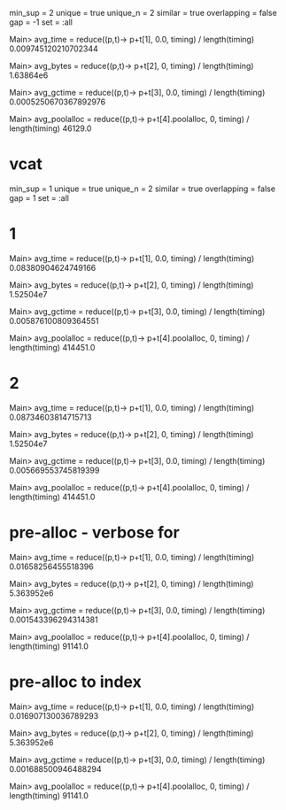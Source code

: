 min_sup     = 2
unique      = true
unique_n    = 2
similar     = true
overlapping = false
gap         = -1
set         = :all

Main> avg_time  = reduce((p,t)-> p+t[1], 0.0, timing) / length(timing)
0.009745120210702344

Main> avg_bytes = reduce((p,t)-> p+t[2], 0, timing) / length(timing)
1.63864e6

Main> avg_gctime = reduce((p,t)-> p+t[3], 0.0, timing) / length(timing)
0.0005250670367892976

Main> avg_poolalloc = reduce((p,t)-> p+t[4].poolalloc, 0, timing) / length(timing)
46129.0


# vcat

min_sup     = 1
unique      = true
unique_n    = 2
similar     = true
overlapping = false
gap         = 1
set         = :all

# 1
Main> avg_time  = reduce((p,t)-> p+t[1], 0.0, timing) / length(timing)
0.08380904624749166

Main> avg_bytes = reduce((p,t)-> p+t[2], 0, timing) / length(timing)
1.52504e7

Main> avg_gctime = reduce((p,t)-> p+t[3], 0.0, timing) / length(timing)
0.005876100809364551

Main> avg_poolalloc = reduce((p,t)-> p+t[4].poolalloc, 0, timing) / length(timing)
414451.0

# 2
Main> avg_time  = reduce((p,t)-> p+t[1], 0.0, timing) / length(timing)
0.08734603814715713

Main> avg_bytes = reduce((p,t)-> p+t[2], 0, timing) / length(timing)
1.52504e7

Main> avg_gctime = reduce((p,t)-> p+t[3], 0.0, timing) / length(timing)
0.005669553745819399

Main> avg_poolalloc = reduce((p,t)-> p+t[4].poolalloc, 0, timing) / length(timing)
414451.0

# pre-alloc - verbose for

Main> avg_time  = reduce((p,t)-> p+t[1], 0.0, timing) / length(timing)
0.01658256455518396

Main> avg_bytes = reduce((p,t)-> p+t[2], 0, timing) / length(timing)
5.363952e6

Main> avg_gctime = reduce((p,t)-> p+t[3], 0.0, timing) / length(timing)
0.001543396294314381

Main> avg_poolalloc = reduce((p,t)-> p+t[4].poolalloc, 0, timing) / length(timing)
91141.0

# pre-alloc to index

Main> avg_time  = reduce((p,t)-> p+t[1], 0.0, timing) / length(timing)
0.016907130036789293

Main> avg_bytes = reduce((p,t)-> p+t[2], 0, timing) / length(timing)
5.363952e6

Main> avg_gctime = reduce((p,t)-> p+t[3], 0.0, timing) / length(timing)
0.001688500946488294

Main> avg_poolalloc = reduce((p,t)-> p+t[4].poolalloc, 0, timing) / length(timing)
91141.0

